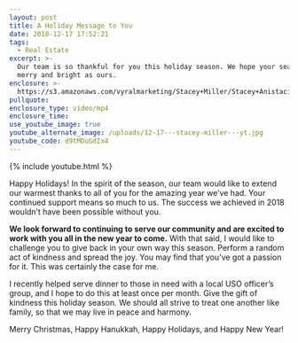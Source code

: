 ```yaml
---
layout: post
title: A Holiday Message to You
date: 2018-12-17 17:52:21
tags:
  - Real Estate
excerpt: >-
  Our team is so thankful for you this holiday season. We hope your season is as
  merry and bright as ours.
enclosure: >-
  https://s3.amazonaws.com/vyralmarketing/Stacey+Miller/Stacey+Anistacia+Miller-+A+Holiday+Message+to+You.mp4
pullquote:
enclosure_type: video/mp4
enclosure_time:
use_youtube_image: true
youtube_alternate_image: /uploads/12-17---stacey-miller---yt.jpg
youtube_code: d9tMDuGdIx4
---
```


{% include youtube.html %}

Happy Holidays! In the spirit of the season, our team would like to extend our warmest thanks to all of you for the amazing year we’ve had. Your continued support means so much to us. The success we achieved in 2018 wouldn’t have been possible without you.

**We look forward to continuing to serve our community and are excited to work with you all in the new year to come.** With that said, I would like to challenge you to give back in your own way this season. Perform a random act of kindness and spread the joy. You may find that you’ve got a passion for it. This was certainly the case for me.

I recently helped serve dinner to those in need with a local USO officer’s group, and I hope to do this at least once per month. Give the gift of kindness this holiday season. We should all strive to treat one another like family, so that we may live in peace and harmony.

Merry Christmas, Happy Hanukkah, Happy Holidays, and Happy New Year!